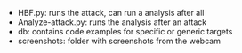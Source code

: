 - HBF.py: runs the attack, can run a analysis after all
- Analyze-attack.py: runs the analysis after an attack
- db: contains code examples for specific or generic targets
- screenshots: folder with screenshots from the webcam
